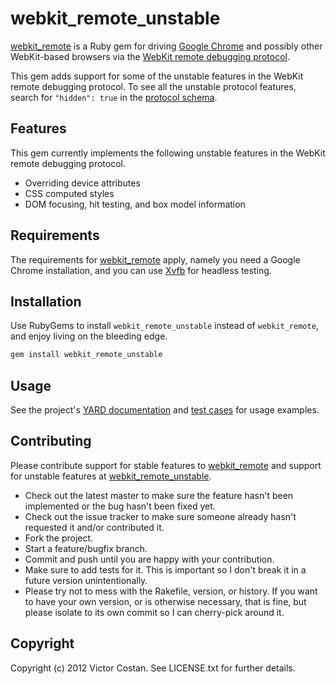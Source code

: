 # webkit_remote_unstable

[webkit_remote](https://github.com/pwnall/webkit_remote) is a Ruby gem for
driving [Google Chrome](https://www.google.com/chrome/) and possibly other
WebKit-based browsers via the
[WebKit remote debugging protocol](https://www.webkit.org/blog/1875/announcing-remote-debugging-protocol-v1-0/).

This gem adds support for some of the unstable features in the WebKit remote
debugging protocol.  To see all the unstable protocol features, search for
`"hidden": true` in the
[protocol schema](http://trac.webkit.org/browser/trunk/Source/WebCore/inspector/Inspector.json).


## Features

This gem currently implements the following unstable features in the WebKit
remote debugging protocol.

* Overriding device attributes
* CSS computed styles
* DOM focusing, hit testing, and box model information


## Requirements

The requirements for [webkit_remote](https://github.com/pwnall/webkit_remote)
apply, namely you need a Google Chrome installation, and you can use
[Xvfb](http://en.wikipedia.org/wiki/Xvfb) for headless testing.

## Installation

Use RubyGems to install `webkit_remote_unstable` instead of `webkit_remote`,
and enjoy living on the bleeding edge.

```bash
gem install webkit_remote_unstable
```


## Usage

See the project's
[YARD documentation](http://rdoc.info/github/pwnall/webkit_remote_unstable/master/)
and
[test cases](https://github.com/pwnall/webkit_remote_unstable/tree/master/test/webkit_remote_unstable)
for usage examples.


## Contributing

Please contribute support for stable features to
[webkit_remote](https:://github.com/pwnall/webkit_remote) and support for
unstable features at
[webkit_remote_unstable](https:://github.com/pwnall/webkit_remote_unstable).

* Check out the latest master to make sure the feature hasn't been implemented or the bug hasn't been fixed yet.
* Check out the issue tracker to make sure someone already hasn't requested it and/or contributed it.
* Fork the project.
* Start a feature/bugfix branch.
* Commit and push until you are happy with your contribution.
* Make sure to add tests for it. This is important so I don't break it in a future version unintentionally.
* Please try not to mess with the Rakefile, version, or history. If you want to have your own version, or is otherwise necessary, that is fine, but please isolate to its own commit so I can cherry-pick around it.

## Copyright

Copyright (c) 2012 Victor Costan. See LICENSE.txt for further details.
